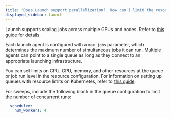 ```yaml
---
title: "Does Launch support parallelization?  How can I limit the resources consumed by a job?"
displayed_sidebar: launch
---
```

Launch supports scaling jobs across multiple GPUs and nodes. Refer to [this guide](/tutorials/volcano) for details.

Each launch agent is configured with a `max_jobs` parameter, which determines the maximum number of simultaneous jobs it can run. Multiple agents can point to a single queue as long as they connect to an appropriate launching infrastructure.

You can set limits on CPU, GPU, memory, and other resources at the queue or job run level in the resource configuration. For information on setting up queues with resource limits on Kubernetes, refer to [this guide](../guides/launch/setup-launch-kubernetes).

For sweeps, include the following block in the queue configuration to limit the number of concurrent runs:

```yaml title="queue config"
  scheduler:
    num_workers: 4
```